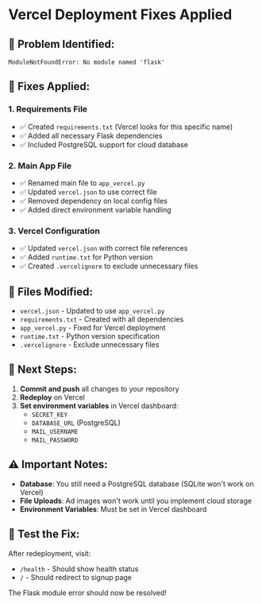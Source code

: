 # Vercel Deployment Fixes Applied

## 🚨 **Problem Identified:**
```
ModuleNotFoundError: No module named 'flask'
```

## 🔧 **Fixes Applied:**

### 1. **Requirements File**
- ✅ Created `requirements.txt` (Vercel looks for this specific name)
- ✅ Added all necessary Flask dependencies
- ✅ Included PostgreSQL support for cloud database

### 2. **Main App File**
- ✅ Renamed main file to `app_vercel.py`
- ✅ Updated `vercel.json` to use correct file
- ✅ Removed dependency on local config files
- ✅ Added direct environment variable handling

### 3. **Vercel Configuration**
- ✅ Updated `vercel.json` with correct file references
- ✅ Added `runtime.txt` for Python version
- ✅ Created `.vercelignore` to exclude unnecessary files

## 📁 **Files Modified:**

- `vercel.json` - Updated to use `app_vercel.py`
- `requirements.txt` - Created with all dependencies
- `app_vercel.py` - Fixed for Vercel deployment
- `runtime.txt` - Python version specification
- `.vercelignore` - Exclude unnecessary files

## 🚀 **Next Steps:**

1. **Commit and push** all changes to your repository
2. **Redeploy** on Vercel
3. **Set environment variables** in Vercel dashboard:
   - `SECRET_KEY`
   - `DATABASE_URL` (PostgreSQL)
   - `MAIL_USERNAME`
   - `MAIL_PASSWORD`

## ⚠️ **Important Notes:**

- **Database**: You still need a PostgreSQL database (SQLite won't work on Vercel)
- **File Uploads**: Ad images won't work until you implement cloud storage
- **Environment Variables**: Must be set in Vercel dashboard

## 🧪 **Test the Fix:**

After redeployment, visit:
- `/health` - Should show health status
- `/` - Should redirect to signup page

The Flask module error should now be resolved!
